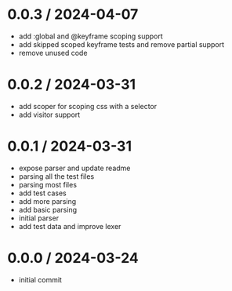 # 0.0.3 / 2024-04-07

- add :global and @keyframe scoping support
- add skipped scoped keyframe tests and remove partial support
- remove unused code

# 0.0.2 / 2024-03-31

- add scoper for scoping css with a selector
- add visitor support

# 0.0.1 / 2024-03-31

- expose parser and update readme
- parsing all the test files
- parsing most files
- add test cases
- add more parsing
- add basic parsing
- initial parser
- add test data and improve lexer

# 0.0.0 / 2024-03-24

- initial commit
